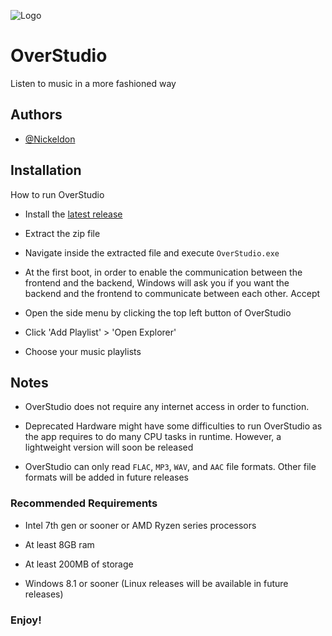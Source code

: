 
![Logo](https://github.com/Nickeldon/OverStudio/blob/main/Addons/logo/logowin.png)

# OverStudio

Listen to music in a more fashioned way 



## Authors

- [@Nickeldon](https://github.com/Nickeldon)



## Installation

How to run OverStudio

- Install the [latest release](https://github.com/Nickeldon/OverStudio/releases/tag/v3.6.0)

- Extract the zip file

- Navigate inside the extracted file and execute ``OverStudio.exe``

- At the first boot, in order to enable the communication between the frontend and the backend, Windows will ask you if you want the backend and the frontend to communicate between each other. Accept

- Open the side menu by clicking the top left button of OverStudio

- Click 'Add Playlist' > 'Open Explorer'

- Choose your music playlists
    

## Notes

- OverStudio does not require any internet access in order to function.

- Deprecated Hardware might have some difficulties to run OverStudio as the app requires to do many CPU tasks in runtime. However, a lightweight version will soon be released

- OverStudio can only read `FLAC`, `MP3`, `WAV`, and `AAC` file formats. Other file formats will be added in future releases

### Recommended Requirements
- Intel 7th gen or sooner or AMD Ryzen series processors

- At least 8GB ram

- At least 200MB of storage

- Windows 8.1 or sooner (Linux releases will be available in future releases)


### Enjoy!